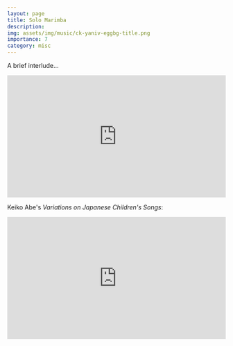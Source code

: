 ```yaml
---
layout: page
title: Solo Marimba
description: 
img: assets/img/music/ck-yaniv-eggbg-title.png
importance: 7
category: misc
---
```


<div class="row">
    <div class="col-sm mt-3 mt-md-0">
    	 A brief interlude...
    </div>
</div>

<p></p>

<div class="row">
    <div class="col-sm mt-3 mt-md-0">
    	 <div style="position:relative;height:0px;padding-bottom:56%;margin:0px auto;">
	      <iframe style="position:absolute;top:0px;left:0px;width:100%;height:100%;" width="1280" height="720" src="https://www.youtube.com/embed/Iirlyhnf2oM?rel=0&amp;color=white" frameborder="0" allowfullscreen=""></iframe>
	 </div>
    </div>
</div>

<p></p>

<div class="row">
    <div class="col-sm mt-3 mt-md-0">
    	 Keiko Abe's <i>Variations on Japanese Children's Songs</i>:
    </div>
</div>

<p></p>

<div class="row">
    <div class="col-sm mt-3 mt-md-0">
    	 <div style="position:relative;height:0px;padding-bottom:56%;margin:0px auto;">
	      <iframe style="position:absolute;top:0px;left:0px;width:100%;height:100%;" width="1280" height="720" src="https://www.youtube.com/embed/aftGRgzieOY?rel=0&amp;color=white" frameborder="0" allowfullscreen=""></iframe>
	 </div>
    </div>
</div>
